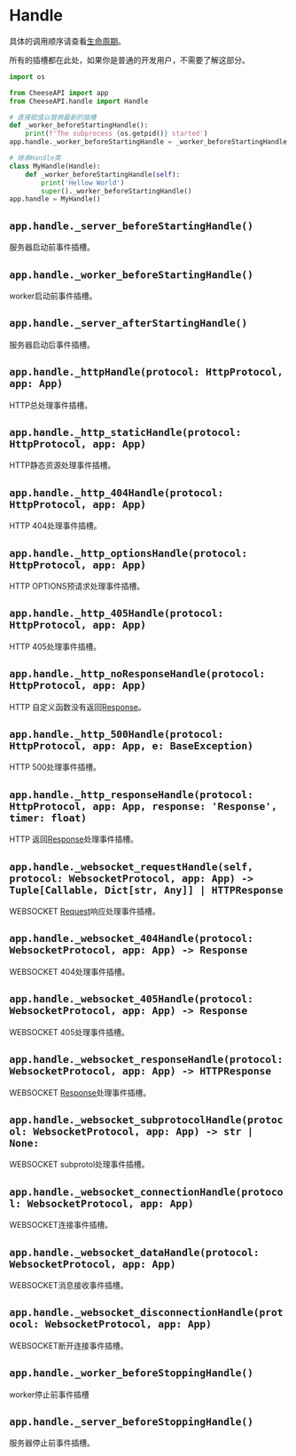 # **Handle**

具体的调用顺序请查看[生命周期](../生命周期.md)。

所有的插槽都在此处，如果你是普通的开发用户，不需要了解这部分。

```python
import os

from CheeseAPI import app
from CheeseAPI.handle import Handle

# 直接赋值以替换最新的插槽
def _worker_beforeStartingHandle():
    print(f'The subprocess {os.getpid()} started')
app.handle._worker_beforeStartingHandle = _worker_beforeStartingHandle

# 继承Handle类
class MyHandle(Handle):
    def _worker_beforeStartingHandle(self):
        print('Hellow World')
        super()._worker_beforeStartingHandle()
app.handle = MyHandle()
```

## **`app.handle._server_beforeStartingHandle()`**

服务器启动前事件插槽。

## **`app.handle._worker_beforeStartingHandle()`**

worker启动前事件插槽。

## **`app.handle._server_afterStartingHandle()`**

服务器启动后事件插槽。

## **`app.handle._httpHandle(protocol: HttpProtocol, app: App)`**

HTTP总处理事件插槽。

## **`app.handle._http_staticHandle(protocol: HttpProtocol, app: App)`**

HTTP静态资源处理事件插槽。

## **`app.handle._http_404Handle(protocol: HttpProtocol, app: App)`**

HTTP 404处理事件插槽。

## **`app.handle._http_optionsHandle(protocol: HttpProtocol, app: App)`**

HTTP OPTIONS预请求处理事件插槽。

## **`app.handle._http_405Handle(protocol: HttpProtocol, app: App)`**

HTTP 405处理事件插槽。

## **`app.handle._http_noResponseHandle(protocol: HttpProtocol, app: App)`**

HTTP 自定义函数没有返回[Response](../Response.md)。

## **`app.handle._http_500Handle(protocol: HttpProtocol, app: App, e: BaseException)`**

HTTP 500处理事件插槽。

## **`app.handle._http_responseHandle(protocol: HttpProtocol, app: App, response: 'Response', timer: float)`**

HTTP 返回[Response](../Response.md)处理事件插槽。

## **`app.handle._websocket_requestHandle(self, protocol: WebsocketProtocol, app: App) -> Tuple[Callable, Dict[str, Any]] | HTTPResponse`**

WEBSOCKET [Request](../Request.md)响应处理事件插槽。

## **`app.handle._websocket_404Handle(protocol: WebsocketProtocol, app: App) -> Response`**

WEBSOCKET 404处理事件插槽。

## **`app.handle._websocket_405Handle(protocol: WebsocketProtocol, app: App) -> Response`**

WEBSOCKET 405处理事件插槽。

## **`app.handle._websocket_responseHandle(protocol: WebsocketProtocol, app: App) -> HTTPResponse`**

WEBSOCKET [Response](../Response.md)处理事件插槽。

## **`app.handle._websocket_subprotocolHandle(protocol: WebsocketProtocol, app: App) -> str | None:`**

WEBSOCKET subprotol处理事件插槽。

## **`app.handle._websocket_connectionHandle(protocol: WebsocketProtocol, app: App)`**

WEBSOCKET连接事件插槽。

## **`app.handle._websocket_dataHandle(protocol: WebsocketProtocol, app: App)`**

WEBSOCKET消息接收事件插槽。

## **`app.handle._websocket_disconnectionHandle(protocol: WebsocketProtocol, app: App)`**

WEBSOCKET断开连接事件插槽。

## **`app.handle._worker_beforeStoppingHandle()`**

worker停止前事件插槽

## **`app.handle._server_beforeStoppingHandle()`**

服务器停止前事件插槽。

